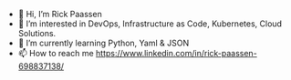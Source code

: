 - 👋 Hi, I’m Rick Paassen
- 👀 I’m interested in DevOps, Infrastructure as Code, Kubernetes, Cloud Solutions.
- 🌱 I’m currently learning Python, Yaml & JSON
- 📫 How to reach me https://www.linkedin.com/in/rick-paassen-698837138/

<!---
rickkerdt/rickkerdt is a ✨ special ✨ repository because its `README.md` (this file) appears on your GitHub profile.
You can click the Preview link to take a look at your changes.
--->
